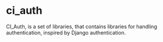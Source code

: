 ci_auth
=======

CI_Auth, is a set of libraries, that contains libraries for handling authentication, inspired by Django authentication.
